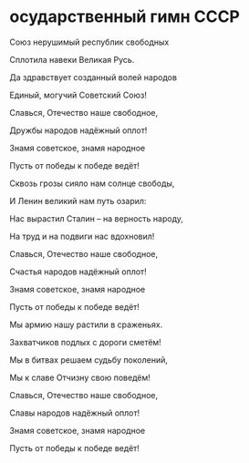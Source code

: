# осударственный гимн СССР

Союз нерушимый республик свободных

Сплотила навеки Великая Русь.

Да здравствует созданный волей народов

Единый, могучий Советский Союз!


Славься, Отечество наше свободное,

Дружбы народов надёжный оплот!

Знамя советское, знамя народное

Пусть от победы к победе ведёт!

Сквозь грозы сияло нам солнце свободы,

И Ленин великий нам путь озарил:

Нас вырастил Сталин – на верность народу,

На труд и на подвиги нас вдохновил!


Славься, Отечество наше свободное,

Счастья народов надёжный оплот!

Знамя советское, знамя народное

Пусть от победы к победе ведёт!


Мы армию нашу растили в сраженьях.

Захватчиков подлых с дороги сметём!

Мы в битвах решаем судьбу поколений,

Мы к славе Отчизну свою поведём!


Славься, Отечество наше свободное,

Славы народов надёжный оплот!

Знамя советское, знамя народное

Пусть от победы к победе ведёт!
